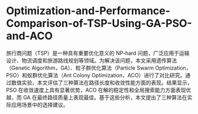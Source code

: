 # Optimization-and-Performance-Comparison-of-TSP-Using-GA-PSO-and-ACO
旅行商问题（TSP）是一种具有重要优化意义的 NP-hard 问题，广泛应用于运输设计、物流调度和旅游路线规划等领域。为解决该问题，本文采用遗传算法（Genetic Algorithm，GA）、粒子群优化算法（Particle Swarm Optimization，PSO）和蚁群优化算法（Ant Colony Optimization，ACO）进行了对比研究。通过数值实验，本文评估了三种算法在路径长度和收敛性能方面的表现。结果显示，PSO 在收敛速度上具有显著优势，ACO 在解的稳定性和全局搜索能力方面表现优越，而 GA 在最终路径质量上表现最佳。基于这些分析，本文提出了三种算法在实际应用场景中的选择建议。
